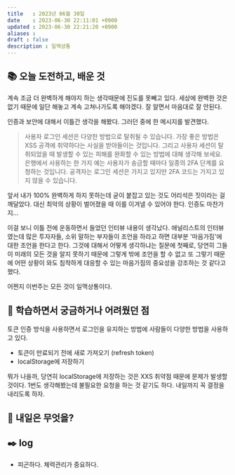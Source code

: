 ```yaml
---
title   : 2023년 06월 30일 
date    : 2023-06-30 22:11:01 +0900
updated : 2023-06-30 22:21:20 +0900
aliases : 
draft : false
description : 일맥상통
---
```

## 📚 오늘 도전하고, 배운 것

계속 조금 더 완벽하게 해야지 하는 생각때문에 진도를 못빼고 있다. 세상에 완벽한 것은 없기 때문에 일단 해놓고 계속 고쳐나가도록 해야겠다. 잘 알면서 마음대로 잘 안된다. 

인증과 보안에 대해서 이틀간 생각을 해봤다. 그러던 중에 한 메시지를 발견했다.

> 사용자 로그인 세션은 다양한 방법으로 탈취될 수 있습니다. 가장 좋은 방법은 XSS 공격에 취약하다는 사실을 받아들이는 것입니다. 그리고 사용자 세션이 탈취되었을 때 발생할 수 있는 피해를 완화할 수 있는 방법에 대해 생각해 보세요. 은행에서 사용하는 한 가지 예는 사용자가 송금할 때마다 일종의 2FA 단계를 요청하는 것입니다. 공격자는 로그인 세션은 가지고 있지만 2FA 코드는 가지고 있지 않을 수 있습니다.

앞서 내가 100% 완벽하게 하지 못하는데 굳이 붙잡고 있는 것도 어리석은 짓이라는 걸 깨달았다. 대신 최악의 상황이 벌어졌을 때 이를 이겨낼 수 있어야 한다. 인증도 마찬가지...

이걸 보니 이틀 전에 운동하면서 들었던 인터뷰 내용이 생각났다. 애널리스트의 인터뷰였는데 많은 투자자들, 소위 말하는 부자들이 조언을 하라고 하면 대부분 '마음가짐'에 대한 조언을 한다고 한다. 그것에 대해서 어떻게 생각하냐는 질문에 첫째로, 당연히 그들이 미래의 모든 것을 알지 못하기 때문에 그렇게 밖에 조언을 할 수 없고 또 그렇기 때문에 어떤 상황이 와도 침착하게 대응할 수 있는 마음가짐의 중요성을 강조하는 것 같다고 했다. 

어쩐지 이번주는 모든 것이 일맥상통이다. 

## 🤔 학습하면서 궁금하거나 어려웠던 점

토큰 인증 방식을 사용하면서 로그인을 유지하는 방법에 사람들이 다양한 방법을 사용하고 있다.
- 토큰이 만료되기 전에 새로 가져오기 (refresh token)
- localStorage에 저장하기

뭐가 나을까, 당연히 localStorage에 저장하는 것은 XXS 취약점 때문에 문제가 발생할 것이다. 1번도 생각해봤는데 불필요한 요청을 하는 것 같기도 하다. 내일까지 꼭 결정을 내리도록 하자.

## 🌅 내일은 무엇을?

## ✒️ log

- 피곤하다. 체력관리가 중요하다.
